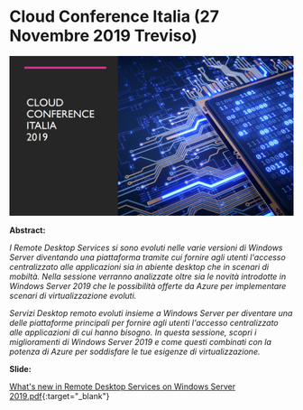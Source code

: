 # Cloud Conference Italia (27 Novembre 2019 Treviso)

![](CCI-2019-11-27.png)

__Abstract:__

*I Remote Desktop Services si sono evoluti nelle varie versioni di Windows Server diventando una piattaforma tramite cui fornire agli utenti l'accesso centralizzato alle applicazioni sia in abiente desktop che in scenari di mobiltà.
Nella sessione verranno analizzate oltre sia le novità introdotte in Windows Server 2019 che le possibilità offerte da Azure per implementare scenari di virtualizzazione evoluti.*

*Servizi Desktop remoto evoluti insieme a Windows Server per diventare una delle piattaforme principali per fornire agli utenti l'accesso centralizzato alle applicazioni di cui hanno bisogno. In questa sessione, scopri i miglioramenti di Windows Server 2019 e come questi combinati con la potenza di Azure per soddisfare le tue esigenze di virtualizzazione.*

__Slide:__

[What's new in Remote Desktop Services on Windows Server 2019.pdf](What's%20new%20in%20Remote%20Desktop%20Services%20on%20Windows%20Server%202019.pdf){:target="_blank"}
